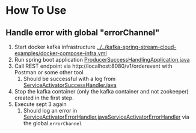 # How To Use

## Handle error with global "errorChannel"
1. Start docker kafka infrastructure [../../kafka-spring-stream-cloud-examples/docker-compose-infra.yml](..%2Fdocker-compose-infra.yml)
2. Run spring boot application [ProducerSuccessHandlingApplication.java](src/main/java/org/mykafka/producersuccesshandling/ProducerSuccessHandlingApplication.java)
3. Call REST endpoint via http://localhost:8080/v1/orderevent with Postman or some other tool
   1. Should be successful with a log from [ServiceActivatorSuccessHandler.java](src/main/java/org/mykafka/producersuccesshandling/event/successhandler/ServiceActivatorSuccessHandler.java)
4. Stop the kafka container (only the kafka container and not zookeeper) created in the first step.
5. Execute sept 3 again
   1. Should log an error in [ServiceActivatorErrorHandler.java](src/main/java/org/mykafka/producersuccesshandling/event/errorhandler/ServiceActivatorErrorHandler.java)[ServiceActivatorErrorHandler](src%2Fmain%2Fjava%2Forg%2Fmykafka%2Fproducererrorhandling%2Fboundary%2Fout%2Fevent%2Ferrorhandler%2FServiceActivatorErrorHandler.java) via the global ```errorChannel```

